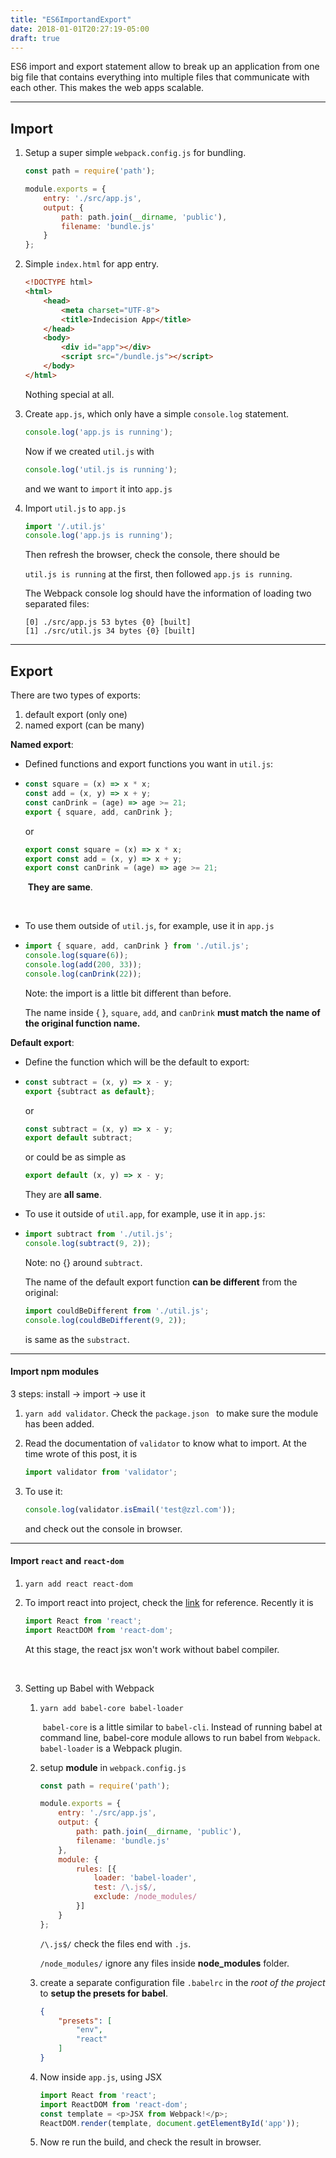 ```yaml
---
title: "ES6ImportandExport"
date: 2018-01-01T20:27:19-05:00
draft: true
---
```


ES6 import and export statement allow to break up an application from one big file that contains everything into multiple files that communicate with each other. This makes the web apps scalable.

---

## Import

1. Setup a super simple `webpack.config.js` for bundling.

   ```javascript
   const path = require('path');

   module.exports = {
       entry: './src/app.js',
       output: {
           path: path.join(__dirname, 'public'),
           filename: 'bundle.js'
       }
   };
   ```

2. Simple `index.html` for app entry.

   ```html
   <!DOCTYPE html>
   <html>
       <head>
           <meta charset="UTF-8">
           <title>Indecision App</title>
       </head>
       <body>
           <div id="app"></div>
           <script src="/bundle.js"></script>
       </body>
   </html>
   ```

   Nothing special at all.

3. Create `app.js`, which only have a simple `console.log` statement.

   ```javascript
   console.log('app.js is running');
   ```

   Now if we created `util.js` with

   ```javascript
   console.log('util.js is running');
   ```

   and we want to `import` it into `app.js`

4. Import `util.js` to `app.js`

   ```javascript
   import '/.util.js'
   console.log('app.js is running');
   ```

   Then refresh the browser, check the console, there should be 

   `util.js is running` at the first, then followed `app.js is running`.

   The Webpack console log should have the information of loading two separated files:

   ```
   [0] ./src/app.js 53 bytes {0} [built]
   [1] ./src/util.js 34 bytes {0} [built]
   ```








---

## Export

There are two types of exports:

1. default export (only one)
2. named export (can be many)






**Named export**:

- Defined functions and export functions you want in `util.js`:

- ```javascript
  const square = (x) => x * x;
  const add = (x, y) => x + y;
  const canDrink = (age) => age >= 21;
  export { square, add, canDrink };
  ```

  or 

  ```javascript
  export const square = (x) => x * x;
  export const add = (x, y) => x + y;
  export const canDrink = (age) => age >= 21;
  ```

  ​	**They are same**.

  ​

- To use them outside of `util.js`, for example, use it in `app.js`

- ```javascript
  import { square, add, canDrink } from './util.js';
  console.log(square(6));
  console.log(add(200, 33));
  console.log(canDrink(22));
  ```

  Note: the import is a little bit different than before.

  The name inside { }, `square`, `add`, and `canDrink` **must match the name of the original function name.**






**Default export**:

- Define the function which will be the default to export:

- ```javascript
  const subtract = (x, y) => x - y;
  export {subtract as default};
  ```

  or 

  ```javascript
  const subtract = (x, y) => x - y;
  export default subtract;
  ```

  or could be as simple as

  ```javascript
  export default (x, y) => x - y;
  ```

  They are **all same**.



- To use it outside of `util.app`, for example, use it in `app.js`:

- ```javascript
  import subtract from './util.js';
  console.log(subtract(9, 2));
  ```

  Note: no {} around `subtract`.

  The name of the default export function **can be different** from the original:

  ```javascript
  import couldBeDifferent from './util.js';
  console.log(couldBeDifferent(9, 2));
  ```

  is same as the `substract`.


---

#### Import npm modules

3 steps: install -> import -> use it

1. `yarn add validator`. Check the `package.json ` to make sure the module has been added.

2. Read the documentation of `validator` to know what to import. At the time wrote of this post, it is 

   ```javascript
   import validator from 'validator';
   ```

3. To use it:

   ```javascript
   console.log(validator.isEmail('test@zzl.com'));
   ```

   and check out the console in browser.


---

#### Import `react` and `react-dom`

1. `yarn add react react-dom`

2. To import react into project, check the [link](https://reactjs.org/docs/react-api.html) for reference. Recently it is 

   ```javascript
   import React from 'react';
   import ReactDOM from 'react-dom';
   ```

   At this stage, the react jsx won't work without babel compiler.

   ​

3. Setting up Babel with Webpack

   1. `yarn add babel-core babel-loader`

      ​	`babel-core` is a little similar to `babel-cli`. Instead of running babel at command line, babel-core module allows to run babel from `Webpack`. `babel-loader` is a Webpack plugin.

   2. setup **module** in `webpack.config.js`

      ```javascript
      const path = require('path');

      module.exports = {
          entry: './src/app.js',
          output: {
              path: path.join(__dirname, 'public'),
              filename: 'bundle.js'
          },
          module: {
              rules: [{
                  loader: 'babel-loader',
                  test: /\.js$/,
                  exclude: /node_modules/
              }]
          }
      };
      ```

      `/\.js$/` check the files end with `.js`.

      `/node_modules/` ignore any files inside **node_modules** folder.

   3. create a separate configuration file `.babelrc` in the *root of the project* to **setup the presets for babel**.

      ```json
      {
          "presets": [
              "env", 
              "react"
          ]
      }
      ```

   4. Now inside `app.js`, using JSX

      ```javascript
      import React from 'react';
      import ReactDOM from 'react-dom';
      const template = <p>JSX from Webpack!</p>;
      ReactDOM.render(template, document.getElementById('app'));
      ```

   5. Now re run the build, and check the result in browser. 

